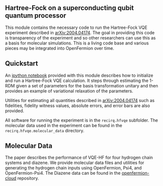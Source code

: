 Hartree-Fock on a superconducting qubit quantum processor
---------------------------------------------------------

This module contains the necessary code to run the Hartree-Fock VQE experiment
described in [arXiv:2004.04174](https://arxiv.org/abs/2004.04174).
The goal in providing this code is transparency of the experiment and so other
researchers can use this as a basis for molecular simulations.
This is a living code base and various pieces may be integrated into OpenFermion
over time.  

Quickstart
----------
An [ipython notebook](../../docs/hfvqe/quickstart.ipynb) provided with this module describes how
to initialize and run a Hartree-Fock VQE calculation. It steps through
estimating the 1-RDM given a set of parameters for the basis transformation
unitary and then provides an example of variational relaxation of the
parameters.

Utilities for estimating all quantities described in
[arXiv:2004.04174](https://arxiv.org/abs/2004.04174) such as fidelities,
fidelity witness values, absolute errors, and error bars are also provided.

All software for running the experiment is in the `recirq.hfvqe` subfolder.
The  molecular data used in the experiment can be found in the 
`recirq.hfvqe.molecular_data` directory.  

Molecular Data
--------------
The paper describes the performance of VQE-HF for four hydrogen chain systems
and diazene. We provide molecular data files and utilities for generating the
hydrogen chain inputs using OpenFermion, Psi4, and OpenFermion-Psi4.
The Diazene data can be found in the 
[openfermion-cloud](https://github.com/quantumlib/OpenFermion/tree/master/cloud_library)
repository.
